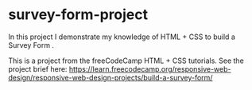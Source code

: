 # survey-form-project
In this project I demonstrate my knowledge of  HTML + CSS to build a Survey Form .

This is a project from the freeCodeCamp HTML + CSS tutorials. See the project brief here: https://learn.freecodecamp.org/responsive-web-design/responsive-web-design-projects/build-a-survey-form/
